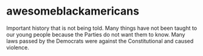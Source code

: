 # awesomeblackamericans
Important history that is not being told. Many things have not been taught to our young people because the Parties do not want them to know. Many laws passed by the Democrats were against the Constitutional and  caused violence.
